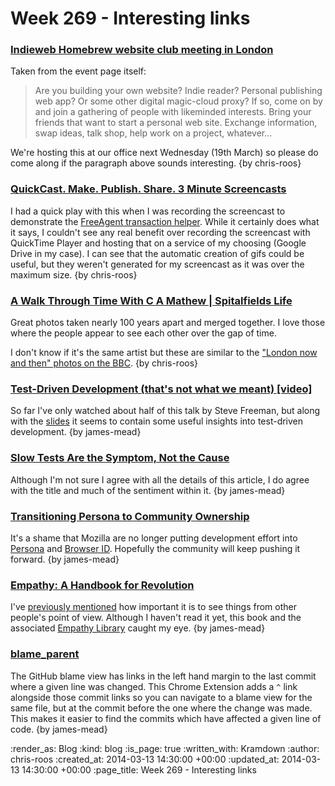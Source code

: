 Week 269 - Interesting links
============================

### [Indieweb Homebrew website club meeting in London](http://indiewebcamp.com/events/2014-03-19-homebrew-website-club)

Taken from the event page itself:

> Are you building your own website? Indie reader? Personal publishing web app? Or some other digital magic-cloud proxy? If so, come on by and join a gathering of people with likeminded interests. Bring your friends that want to start a personal web site. Exchange information, swap ideas, talk shop, help work on a project, whatever...

We're hosting this at our office next Wednesday (19th March) so please do come along if the paragraph above sounds interesting. {by chris-roos}


### [QuickCast. Make. Publish. Share. 3 Minute Screencasts](http://quickcast.io/)

I had a quick play with this when I was recording the screencast to demonstrate the [FreeAgent transaction helper][]. While it certainly does what it says, I couldn't see any real benefit over recording the screencast with QuickTime Player and hosting that on a service of my choosing (Google Drive in my case). I can see that the automatic creation of gifs could be useful, but they weren't generated for my screencast as it was over the maximum size. {by chris-roos}


### [A Walk Through Time With C A Mathew | Spitalfields Life](http://spitalfieldslife.com/2014/03/07/a-walk-through-time-with-c-a-mathew/)

Great photos taken nearly 100 years apart and merged together. I love those where the people appear to see each other over the gap of time.

I don't know if it's the same artist but these are similar to the ["London now and then" photos on the BBC](http://www.bbc.co.uk/news/in-pictures-26339275). {by chris-roos}


[FreeAgent transaction helper]: /automating-some-of-the-freeagent-transaction-explanation-process


### [Test-Driven Development (that's not what we meant) [video]](https://vimeo.com/83960706)

So far I've only watched about half of this talk by Steve Freeman, but along with the [slides](http://gotocon.com/dl/goto-berlin-2013/slides/SteveFreeman_TestDrivenDevelopmentThatsNotWhatWeMeant.pdf) it seems to contain some useful insights into test-driven development. {by james-mead}


### [Slow Tests Are the Symptom, Not the Cause](http://re-factor.com/blog/2013/09/27/slow-tests-are-the-symptom-not-the-cause/)

Although I'm not sure I agree with all the details of this article, I do agree with the title and much of the sentiment within it. {by james-mead}


### [Transitioning Persona to Community Ownership](http://identity.mozilla.com/post/78873831485/transitioning-persona-to-community-ownership)

It's a shame that Mozilla are no longer putting development effort into [Persona](http://www.mozilla.org/en-US/persona/) and [Browser ID](http://identity.mozilla.com/post/7616727542/introducing-browserid-a-better-way-to-sign-in). Hopefully the community will keep pushing it forward. {by james-mead}


### [Empathy: A Handbook for Revolution](http://www.romankrznaric.com/empathy-a-handbook-for-revolution)

I've [previously mentioned](/week-242-links#assume-good-faithhttpenwikipediaorgwikiwikipediaassumegoodfaith) how important it is to see things from other people's point of view. Although I haven't read it yet, this book and the associated [Empathy Library](http://empathylibrary.com/) caught my eye. {by james-mead}


### [blame_parent](https://github.com/chancancode/blame_parent)

The GitHub blame view has links in the left hand margin to the last commit where a given line was changed. This Chrome Extension adds a `^` link alongside those commit links so you can navigate to a blame view for the same file, but at the commit before the one where the change was made. This makes it easier to find the commits which have affected a given line of code. {by james-mead}


:render_as: Blog
:kind: blog
:is_page: true
:written_with: Kramdown
:author: chris-roos
:created_at: 2014-03-13 14:30:00 +00:00
:updated_at: 2014-03-13 14:30:00 +00:00
:page_title: Week 269 - Interesting links
